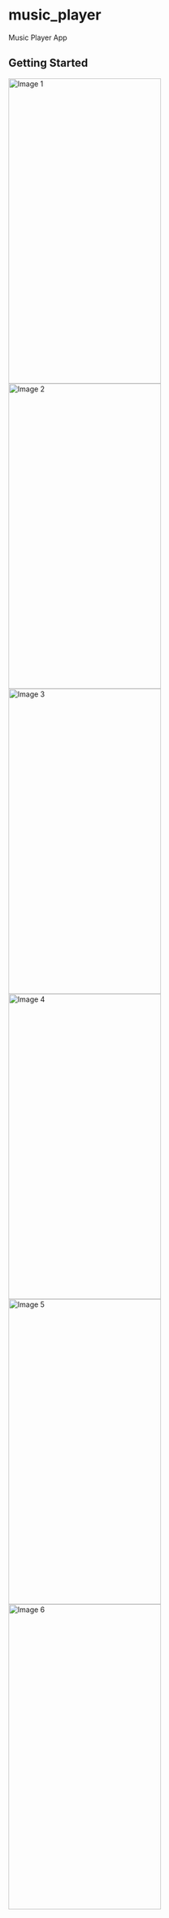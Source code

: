 # music_player

Music Player App

## Getting Started
<img src="https://i.ibb.co/FmTJQFx/Whats-App-Image-2024-03-13-at-10-50-09.jpg" alt="Image 1" height="600" width="300"> <img src="https://i.ibb.co/Z2xQCbq/Whats-App-Image-2024-03-13-at-10-50-08.jpg" alt="Image 2" height="600" width="300"> <img src="https://i.ibb.co/B3s8MGd/Whats-App-Image-2024-03-13-at-10-50-10.jpg" alt="Image 3" height="600" width="300"> <img src="https://i.ibb.co/4tP0Dgz/Whats-App-Image-2024-03-13-at-10-50-10-1.jpg" alt="Image 4" height="600" width="300"> <img src="https://i.ibb.co/kX043hZ/Whats-App-Image-2024-03-13-at-10-50-09-1.jpg" alt="Image 5" height="600" width="300"> <img src="https://i.ibb.co/dBSHytb/Whats-App-Image-2024-03-13-at-10-50-40.jpg" alt="Image 6" height="600" width="300">

